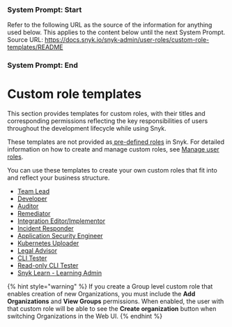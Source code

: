 ### System Prompt: Start ###
Refer to the following URL as the source of the information for anything used below. This applies to the content below until the next System Prompt.
Source URL: https://docs.snyk.io/snyk-admin/user-roles/custom-role-templates/README
### System Prompt: End ###

# Custom role templates

This section provides templates for custom roles, with their titles and corresponding permissions reflecting the key responsibilities of users throughout the development lifecycle while using Snyk.

These templates are not provided as[ pre-defined roles](../pre-defined-roles.md) in Snyk. For detailed information on how to create and manage custom roles, see [Manage user roles](../user-role-management.md).

You can use these templates to create your own custom roles that fit into and reflect your business structure.

* [Team Lead](team-lead-role-template.md)
* [Developer](developer-role-template.md)
* [Auditor](auditor-role-template.md)
* [Remediator](remediator-role-template.md)
* [Integration Editor/Implementor](integration-editor-implementor-role-template.md)
* [Incident Responder](incident-responder-role-template.md)
* [Application Security Engineer](application-security-engineer-role-template.md)
* [Kubernetes Uploader](kubernetes-uploader-role-template.md)
* [Legal Advisor](legal-advisor-role-template.md)
* [CLI Tester](cli-tester-role-template.md)
* [Read-only CLI Tester](read-only-cli-tester-role-template.md)
* [Snyk Learn - Learning Admin](snyk-learn-learning-admin.md)

{% hint style="warning" %}
If you create a Group level custom role that enables creation of new Organizations, you must include the **Add Organizations** and **View Groups** permissions. When enabled, the user with that custom role will be able to see the **Create organization** button when switching Organizations in the Web UI.
{% endhint %}
